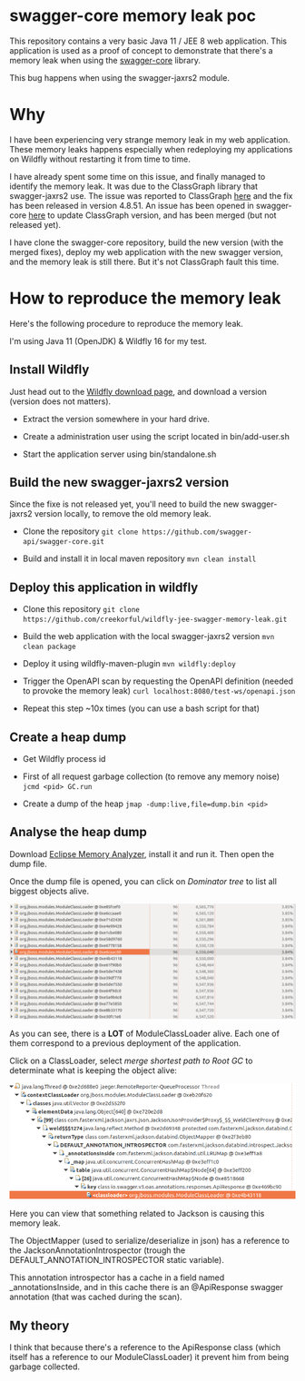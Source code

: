 # swagger-core memory leak poc

This repository contains a very basic Java 11 / JEE 8 web application. This application is used as a proof of concept to 
demonstrate that there's a memory leak when using the [swagger-core](https://github.com/swagger-api/swagger-core/) library.

This bug happens when using the swagger-jaxrs2 module.

# Why

I have been experiencing very strange memory leak in my web application. These memory leaks happens especially
when redeploying my applications on Wildfly without restarting it from time to time.

I have already spent some time on this issue, and finally managed to identify the memory leak. It was due to the ClassGraph
library that swagger-jaxrs2 use. The issue was reported to ClassGraph [here](https://github.com/classgraph/classgraph/issues/376)
and the fix has been released in version 4.8.51. An issue has been opened in swagger-core [here](https://github.com/swagger-api/swagger-core/pull/3449)
to update ClassGraph version, and has been merged (but not released yet).

I have clone the swagger-core repository, build the new version (with the merged fixes), deploy my web application with the new swagger version,
and the memory leak is still there. But it's not ClassGraph fault this time.

# How to reproduce the memory leak

Here's the following procedure to reproduce the memory leak.

I'm using Java 11 (OpenJDK) & Wildfly 16 for my test.

## Install Wildfly

Just head out to the [Wildfly download page](https://wildfly.org/downloads/), and download a version (version does not matters).

- Extract the version somewhere in your hard drive.

- Create a administration user using the script located in bin/add-user.sh

- Start the application server using bin/standalone.sh

## Build the new swagger-jaxrs2 version

Since the fixe is not released yet, you'll need to build the new swagger-jaxrs2 version locally, to remove the old memory leak.

- Clone the repository ``git clone https://github.com/swagger-api/swagger-core.git``

- Build and install it in local maven repository ``mvn clean install``

## Deploy this application in wildfly

- Clone this repository ``git clone https://github.com/creekorful/wildfly-jee-swagger-memory-leak.git``

- Build the web application with the local swagger-jaxrs2 version ``mvn clean package``

- Deploy it using wildfly-maven-plugin ``mvn wildfly:deploy``

- Trigger the OpenAPI scan by requesting the OpenAPI definition (needed to provoke the memory leak) ``curl localhost:8080/test-ws/openapi.json``

- Repeat this step ~10x times (you can use a bash script for that)

## Create a heap dump

- Get Wildfly process id

- First of all request garbage collection (to remove any memory noise) ``jcmd <pid> GC.run``

- Create a dump of the heap ``jmap -dump:live,file=dump.bin <pid>``

## Analyse the heap dump

Download [Eclipse Memory Analyzer](https://www.eclipse.org/mat/downloads.php), install it and run it. Then open the 
dump file.

Once the dump file is opened, you can click on *Dominator tree* to list all biggest objects alive.

![dominator tree](screenshots/dominator-objects.png)

As you can see, there is a **LOT** of ModuleClassLoader alive. Each one of them correspond to a previous deployment of the
application.

Click on a ClassLoader, select *merge shortest path to Root GC* to determinate what is keeping the object alive:

![path to root gc](screenshots/path-root-gc.png)

Here you can view that something related to Jackson is causing this memory leak.

The ObjectMapper (used to serialize/deserialize in json) has a reference to the JacksonAnnotationIntrospector (trough the DEFAULT_ANNOTATION_INTROSPECTOR static variable).

This annotation introspector has a cache in a field named _annotationsInside, and in this cache there is an
@ApiResponse swagger annotation (that was cached during the scan).

## My theory

I think that because there's a reference to the ApiResponse class (which itself has a reference to our ModuleClassLoader)
it prevent him from being garbage collected.